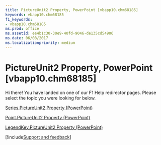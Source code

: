 ```yaml
---
title: PictureUnit2 Property, PowerPoint [vbapp10.chm68185]
keywords: vbapp10.chm68185
f1_keywords:
- vbapp10.chm68185
ms.prod: office
ms.assetid: ee4b1c30-30e9-40fd-9046-de135cd54906
ms.date: 06/08/2017
ms.localizationpriority: medium
---
```



# PictureUnit2 Property, PowerPoint [vbapp10.chm68185]

Hi there! You have landed on one of our F1 Help redirector pages. Please select the topic you were looking for below.

[Series.PictureUnit2 Property (PowerPoint)](https://msdn.microsoft.com/library/83ccb10a-1883-9665-8a63-4494e853aa72%28Office.15%29.aspx)

[Point.PictureUnit2 Property (PowerPoint)](https://msdn.microsoft.com/library/3e221489-f24e-f939-78dd-4c5c6a5413d0%28Office.15%29.aspx)

[LegendKey.PictureUnit2 Property (PowerPoint)](https://msdn.microsoft.com/library/018b1a1e-2d00-abee-eeed-8886baec9f4a%28Office.15%29.aspx)

[!include[Support and feedback](~/includes/feedback-boilerplate.md)]
